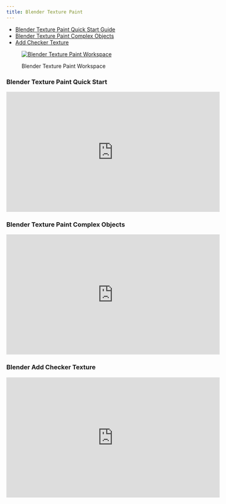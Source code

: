 ```yaml
---
title: Blender Texture Paint
---
```


- [Blender Texture Paint Quick Start Guide](https://youtu.be/A0a-YndPpOM)
- [Blender Texture Paint Complex Objects](https://youtu.be/Oz4fiddcazI)
- [Add Checker Texture](https://youtu.be/gv8tQS9bSb8)

<figure>

[![Blender Texture Paint Workspace](../2023-blender-texture-paint-workspace.png)](../2023-blender-texture-paint-workspace.png)

<figcaption>

Blender Texture Paint Workspace

</figcaption>

</figure>

<div class="video-grid">

<div class="video-card">

### Blender Texture Paint Quick Start

<div class="iframe-16-9-container">
<iframe class="youTubeIframe" width="560" height="315" src="https://www.youtube.com/embed/A0a-YndPpOM?rel=0" title="YouTube video player" frameborder="0" allow="accelerometer; autoplay; clipboard-write; encrypted-media; gyroscope; picture-in-picture; web-share" allowfullscreen></iframe>
</div>
</div>

<div class="video-card">

### Blender Texture Paint Complex Objects

<div class="iframe-16-9-container">
<iframe class="youTubeIframe" width="560" height="315" src="https://www.youtube.com/embed/Oz4fiddcazI?rel=0" title="YouTube video player" frameborder="0" allow="accelerometer; autoplay; clipboard-write; encrypted-media; gyroscope; picture-in-picture; web-share" allowfullscreen></iframe>
</div>
</div>

<div class="video-card">

### Blender Add Checker Texture

<div class="iframe-16-9-container">
<iframe class="youTubeIframe" width="560" height="315" src="https://www.youtube.com/embed/gv8tQS9bSb8?rel=0" title="YouTube video player" frameborder="0" allow="accelerometer; autoplay; clipboard-write; encrypted-media; gyroscope; picture-in-picture; web-share" allowfullscreen></iframe>
</div>
</div>

</div>
